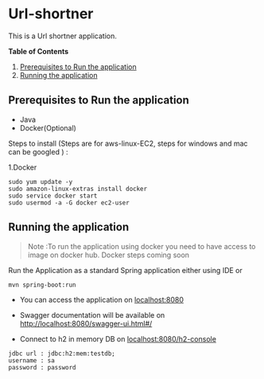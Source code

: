 # Url-shortner
This is a Url shortner application.

**Table of Contents**
1. [Prerequisites to Run the application](#prerequisites-to-run-the-application)
2. [Running the application](#running-the-application)

## Prerequisites to Run the application
- Java
- Docker(Optional)

Steps to install (Steps are for aws-linux-EC2, steps for windows and mac can be googled ) :

1.Docker
```shell script
sudo yum update -y
sudo amazon-linux-extras install docker
sudo service docker start
sudo usermod -a -G docker ec2-user
```

## Running the application
>Note :To run the application using docker you need to have access to image on docker hub.
Docker steps coming soon

Run the Application as a standard Spring application either using IDE or 
```shell
mvn spring-boot:run
```
- You can access the application on [localhost:8080](http://localhost:8080)
- Swagger documentation will be available on [http://localhost:8080/swagger-ui.html#/](http://localhost:8080/swagger-ui.html#/)
                                                                                                       
- Connect to h2 in memory DB on [localhost:8080/h2-console](http://localhost:8080/h2-console)
```
jdbc url : jdbc:h2:mem:testdb;
username : sa
password : password
```